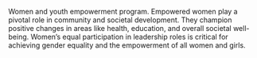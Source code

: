 Women and youth empowerment program.
Empowered women play a pivotal role in community and societal development. They champion positive changes in areas like health, education, and overall societal well-being.
Women’s equal participation in leadership roles is critical for achieving gender equality and the empowerment of all women and girls.
